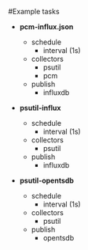 #Example tasks

- **pcm-influx.json**
  - schedule
    - interval (1s)
  - collectors
    - psutil
    - pcm
  - publish
    - influxdb  

- **psutil-influx**
  - schedule
    - interval (1s)
  - collectors
    - psutil
  - publish
    - influxdb  

- **psutil-opentsdb**
  - schedule
    - interval (1s)
  - collectors
    - psutil
  - publish
    - opentsdb

